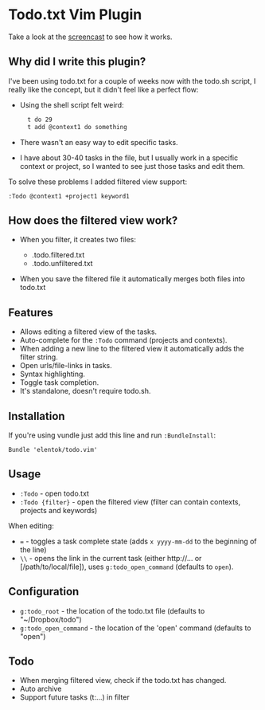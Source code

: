 Todo.txt Vim Plugin
====================

Take a look at the [screencast](http://youtu.be/QYfutWIx3Ek) to see how it works.

Why did I write this plugin?
-----------------------------

I've been using todo.txt for a couple of weeks now with the todo.sh script,
I really like the concept, but it didn't feel like a perfect flow:

* Using the shell script felt weird:

  ```bash
    t do 29
    t add @context1 do something
  ```

* There wasn't an easy way to edit specific tasks.
* I have about 30-40 tasks in the file, but I usually work in a specific context or project,
  so I wanted to see just those tasks and edit them.

To solve these problems I added filtered view support:

```
:Todo @context1 +project1 keyword1
```

How does the filtered view work?
--------------------------------

* When you filter, it creates two files:

  * .todo.filtered.txt
  * .todo.unfiltered.txt
 
* When you save the filtered file it automatically merges both files into todo.txt

Features
---------
* Allows editing a filtered view of the tasks.
* Auto-complete for the `:Todo` command (projects and contexts).
* When adding a new line to the filtered view it automatically adds the filter string.
* Open urls/file-links in tasks.
* Syntax highlighting.
* Toggle task completion.
* It's standalone, doesn't require todo.sh.


Installation
------------

If you're using vundle just add this line and run `:BundleInstall`:

```vim
Bundle 'elentok/todo.vim'
```

Usage
------

* `:Todo` - open todo.txt
* `:Todo {filter}` - open the filtered view (filter can contain contexts, projects and keywords)

When editing:

* `=` - toggles a task complete state (adds `x yyyy-mm-dd` to the beginning of the line)
* `\\` - opens the link in the current task (either http://... or [/path/to/local/file]),
  uses `g:todo_open_command` (defaults to `open`).

Configuration
-------------

* `g:todo_root` - the location of the todo.txt file (defaults to "~/Dropbox/todo")
* `g:todo_open_command` - the location of the 'open' command (defaults to "open")

Todo
-----
* When merging filtered view, check if the todo.txt has changed.
* Auto archive
* Support future tasks (t:...) in filter

